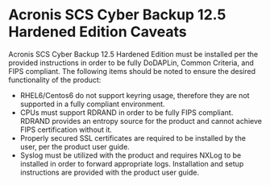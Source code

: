 # Acronis SCS Cyber Backup 12.5 Hardened Edition Caveats

Acronis SCS Cyber Backup 12.5 Hardened Edition must be installed per the provided instructions in order to be fully DoDAPLin, Common Criteria, and FIPS compliant. The following items should be noted to ensure the desired functionality of the product:
 - RHEL6/Centos6 do not support keyring usage, therefore they are not supported in a fully compliant environment. 
 - CPUs must support RDRAND in order to be fully FIPS compliant. RDRAND provides an entropy source for the product and cannot achieve FIPS certification without it. 
 - Properly secured SSL certificates are required to be installed by the user, per the product user guide. 
 - Syslog must be utilized with the product and requires NXLog to be installed in order to forward appropriate logs. Installation and setup instructions are provided with the product user guide. 
